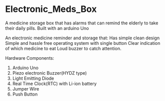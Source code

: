 # Electronic_Meds_Box
A medicine storage box that has alarms that can remind the elderly to take their daily pills. Built with an arduino Uno

An electronic medicine reminder and storage that:
Has simple clean design
Simple and hassle free operating system with single button
Clear indication of which medicine to eat
Loud buzzer to catch  attention.

Hardware Components:
1. Arduino Uno
2. Piezo electronic Buzzer(HYDZ type)
3. Light Emitting Diode
4. Real Time Clock(RTC) with Li-ion battery
5. Jumper Wire
6. Push Button

